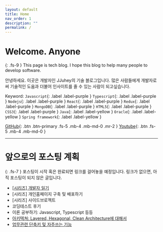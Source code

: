 ```yaml
---
layout: default
title: Home
nav_order: 1
description: ""
permalink: /
---
```


# Welcome. Anyone
{: .fs-9 }
This page is tech blog. I hope this blog to help many people to develop software.

안녕하세요. 이곳은 개발자인 JJuhey의 기술 블로그입니다. 많은 사람들에게 개발자로써 기술적인 도움과 더불어 인사이트를 줄 수 있는 사람이 되고싶습니다.

Keyword: `Javascript`{: .label .label-purple } `Typescript`{: .label .label-purple } `Nodejs`{: .label .label-purple } `React`{: .label .label-purple } `Redux`{: .label .label-purple } `MongoDB`{: .label .label-purple } `HTML5`{: .label .label-purple } `CSS3`{: .label .label-purple } `Java`{: .label .label-yellow } `Oracle`{: .label .label-yellow } `Spring framework`{: .label .label-yellow }


[GitHub](https://github.com/jjuhey){: .btn .btn-primary .fs-5 .mb-4 .mb-md-0 .mr-2 }
[Youtube](https://www.youtube.com/channel/UCATCOo6KRY3x6bna6z6P9dA){: .btn .fs-5 .mb-4 .mb-md-0 }
* * *

# **앞으로의 포스팅 계획**
{: .fs-7 }
포스팅이 시작 혹은 완료되면 링크를 걸어놓을 예정입니다. 링크가 없으면, 아직 포스팅이 되지 않은 글입니다.
* [[시리즈] 개발자 일기](docs/developer-diary)
* [시리즈] 개인홈페이지 구축 및 배포하기
* [시리즈] 사이드브로젝트
* 코딩테스트 후기
* 이론 공부하기: Javascript, Typescript 등등
* [아키텍쳐: Layered, Hexagonal, Clean Architecture에 대해서](docs/architectures)
* [업무관련 단축키 및 자주쓰는 기능](docs/shortcuts)